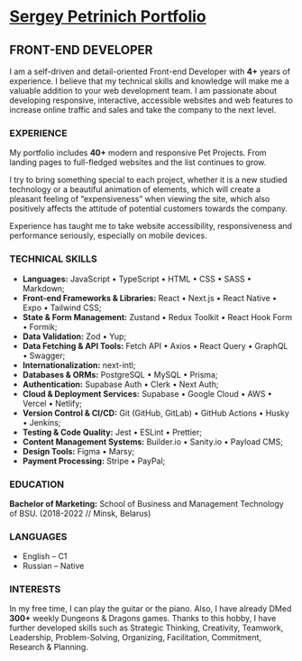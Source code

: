 # [Sergey Petrinich Portfolio](https://petrinich-sergey.web.app)

## FRONT-END DEVELOPER

I am a self-driven and detail-oriented Front-end Developer with **4+** years of experience. I believe that my technical skills and knowledge will make me a valuable addition to your web development team. I am passionate about developing responsive, interactive, accessible websites and web features to increase online traffic and sales and take the company to the next level.

### EXPERIENCE

My portfolio includes **40+** modern and responsive Pet Projects. From landing pages to full-fledged websites and the list continues to grow.

I try to bring something special to each project, whether it is a new studied technology or a beautiful animation of elements, which will create a pleasant feeling of “expensiveness” when viewing the site, which also positively affects the attitude of potential customers towards the company.

Experience has taught me to take website accessibility, responsiveness and performance seriously, especially on mobile devices.

### TECHNICAL SKILLS

-   **Languages:** JavaScript • TypeScript • HTML • CSS • SASS • Markdown;
-   **Front-end Frameworks & Libraries:** React • Next.js • React Native • Expo • Tailwind CSS;
-   **State & Form Management:** Zustand • Redux Toolkit • React Hook Form • Formik;
-   **Data Validation:** Zod • Yup;
-   **Data Fetching & API Tools:** Fetch API • Axios • React Query • GraphQL • Swagger;
-   **Internationalization:** next-intl;
-   **Databases & ORMs:** PostgreSQL • MySQL • Prisma;
-   **Authentication:** Supabase Auth • Clerk • Next Auth;
-   **Cloud & Deployment Services:** Supabase • Google Cloud • AWS • Vercel • Netlify;
-   **Version Control & CI/CD:** Git (GitHub, GitLab) • GitHub Actions • Husky • Jenkins;
-   **Testing & Code Quality:** Jest • ESLint • Prettier;
-   **Content Management Systems:** Builder.io • Sanity.io • Payload CMS;
-   **Design Tools:** Figma • Marsy;
-   **Payment Processing:** Stripe • PayPal;

### EDUCATION

**Bachelor of Marketing:** School of Business and Management Technology of BSU. (2018-2022 // Minsk, Belarus)

### LANGUAGES

-   English – C1
-   Russian – Native

### INTERESTS

In my free time, I can play the guitar or the piano. Also, I have already DMed **300+** weekly Dungeons & Dragons games.
Thanks to this hobby, I have further developed skills such as Strategic Thinking, Creativity, Teamwork, Leadership, Problem-Solving, Organizing, Facilitation, Commitment, Research & Planning.
